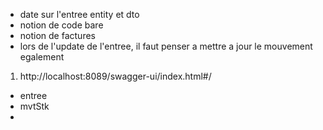 * date sur l'entree entity et dto
* notion de code bare
* notion de factures 
* lors de l'update de l'entree, il faut penser a mettre a jour le mouvement egalement 

1. http://localhost:8089/swagger-ui/index.html#/



* entree
* mvtStk
* 